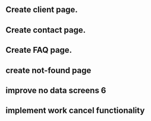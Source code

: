 ## Create client page.

## Create contact page.

## Create FAQ page.

## create not-found page

## improve no data screens 6

## implement work cancel functionality
